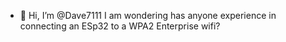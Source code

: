 - 👋 Hi, I’m @Dave7111
I am wondering has anyone experience in connecting an ESp32 to a WPA2 Enterprise wifi?
